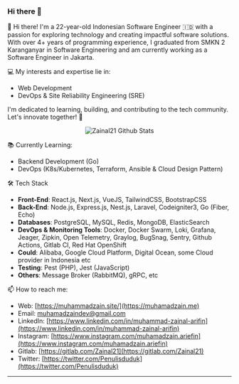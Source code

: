 ### Hi there 👋

👋 Hi there! I'm a 22-year-old Indonesian Software Engineer 🇮🇩 with a passion for exploring technology and creating impactful software solutions. With over 4+ years of programming experience, I graduated from SMKN 2 Karanganyar in Software Engineering and am currently working as a Software Engineer in Jakarta.

💻 My interests and expertise lie in:

- Web Development
- DevOps & Site Reliability Engineering (SRE)

I'm dedicated to learning, building, and contributing to the tech community. Let's innovate together! 🚀

<div align="center">
  <img src="https://github-readme-stats.vercel.app/api?username=zainal21&show_icons=true&theme=dracula" alt="Zainal21 Github Stats">
</div>

 📚 Currently Learning:
- Backend Development (Go)
- DevOps (K8s/Kubernetes, Terraform, Ansible & Cloud Design Pattern)

🛠 Tech Stack
- **Front-End**: React.js, Next.js, VueJS, TailwindCSS, BootstrapCSS
- **Back-End**: Node.js, Express.js, Nest.js, Laravel, Codeigniter3, Go (Fiber, Echo)
- **Databases**: PostgreSQL, MySQL, Redis, MongoDB, ElasticSearch
- **DevOps & Monitoring Tools**: Docker, Docker Swarm, Loki, Grafana, Jeager, Zipkin, Open Telemetry, Graylog, BugSnag, Sentry, Github Actions, Gitlab CI, Red Hat OpenShift
- **Could**: Alibaba, Google Cloud Platform, Digital Ocean, some Cloud provider in Indonesia etc
- **Testing**: Pest (PHP), Jest (JavaScript)
- **Others**: Message Broker (RabbitMQ), gRPC, etc


📫 How to reach me:
- Web: [https://muhammadzain.site/](https://muhamadzain.me)
- Email: [muhamadzaindev@gmail.com](mailto:muhamadzaindev@gmail.com)
- LinkedIn: [https://www.linkedin.com/in/muhammad-zainal-arifin](https://www.linkedin.com/in/muhammad-zainal-arifin)
- Instagram: [https://www.instagram.com/muhamadzain.ariefin](https://www.instagram.com/muhamadzain.ariefin)
- Gitlab: [https://gitlab.com/Zainal21](https://gitlab.com/Zainal21)
- Twitter: [https://twitter.com/Penulisduduk](https://twitter.com/Penulisduduk)

---
